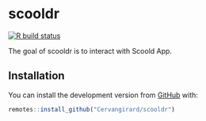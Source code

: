 
<!-- README.md is generated from README.Rmd. Please edit that file -->

# scooldr

<!-- badges: start -->

[![R build
status](https://github.com/Cervangirard/scooldr/workflows/R-CMD-check/badge.svg)](https://github.com/Cervangirard/scooldr/actions)
<!-- badges: end -->

The goal of scooldr is to interact with Scoold App.

## Installation

You can install the development version from
[GitHub](https://github.com/) with:

``` r
remotes::install_github("Cervangirard/scooldr")
```

